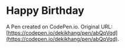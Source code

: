 # Happy Birthday

A Pen created on CodePen.io. Original URL: [https://codepen.io/dekikhang/pen/abQqVqd](https://codepen.io/dekikhang/pen/abQqVqd).


